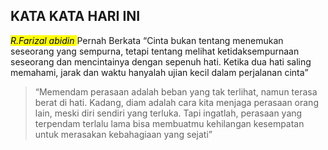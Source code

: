 <!DOCTYPE html>
<html lang="en">
<head>
    <meta charset="UTF-8">
    <meta name="viewport" content="width=device-width, initial-scale=1.0">
    <title>life</title>
</head>
<body>
    <h2>KATA KATA HARI INI</h2>
    <p><mark> <cite>R.Farizal abidin</cite> </mark>Pernah Berkata <q>Cinta bukan tentang menemukan seseorang yang sempurna, tetapi tentang melihat ketidaksempurnaan seseorang dan mencintainya dengan sepenuh hati. Ketika dua hati saling memahami, jarak dan waktu hanyalah ujian kecil dalam perjalanan cinta</q></p>
    <p><blockquote><q>Memendam perasaan adalah beban yang tak terlihat, namun terasa berat di hati. Kadang, diam adalah cara kita menjaga perasaan orang lain, meski diri sendiri yang terluka. Tapi ingatlah, perasaan yang terpendam terlalu lama bisa membuatmu kehilangan kesempatan untuk merasakan kebahagiaan yang sejati</q></blockquote></p>
</body>
</html>

